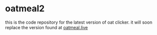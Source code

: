# oatmeal2
this is the code repository for the latest version of oat clicker.
it will soon replace the version found at [oatmeal.live](https://oatmeal.live/)
